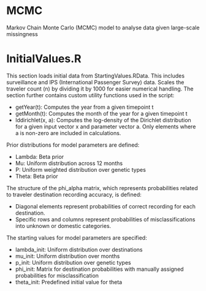 # MCMC
Markov Chain Monte Carlo (MCMC) model to analyse data given large-scale missingness


# InitialValues.R
This section loads initial data from StartingValues.RData. This includes surveillance and IPS (International Passenger Survey) data.
Scales the traveler count (n) by dividing it by 1000 for easier numerical handling. The section further contains custom utility functions used in the script:
- getYear(t): Computes the year from a given timepoint t
- getMonth(t): Computes the month of the year for a given timepoint t
- lddirichlet(x, a): Computes the log-density of the Dirichlet distribution for a given input vector x and parameter vector a. Only elements where a is non-zero are included in calculations.

Prior distributions for model parameters are defined:
- Lambda: Beta prior
- Mu: Uniform distribution across 12 months
- P: Uniform weighted distribution over genetic types
- Theta: Beta prior

The structure of the phi_alpha matrix, which represents probabilities related to traveler destination recording accuracy, is defined:
- Diagonal elements represent probabilities of correct recording for each destination.
- Specific rows and columns represent probabilities of misclassifications into unknown or domestic categories.

The starting values for model parameters are specified:
- lambda_init: Uniform distribution over destinations
- mu_init: Uniform distribution over months
- p_init: Uniform distribution over genetic types
- phi_init: Matrix for destination probabilities with manually assigned probabilities for misclassification
- theta_init: Predefined initial value for theta
